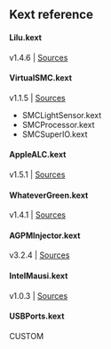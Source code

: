 ## Kext reference


#### Lilu.kext

v1.4.6 |
[Sources](https://github.com/acidanthera/Lilu)


#### VirtualSMC.kext

v1.1.5 |
[Sources](https://github.com/acidanthera/VirtualSMC)

- SMCLightSensor.kext
- SMCProcessor.kext
- SMCSuperIO.kext

#### AppleALC.kext

v1.5.1 |
[Sources](https://github.com/acidanthera/AppleALC)

#### WhateverGreen.kext

v1.4.1 |
[Sources](https://github.com/acidanthera/WhateverGreen)

#### AGPMInjector.kext

v3.2.4 |
[Sources](https://github.com/Pavo-IM/AGPMInjector)


#### IntelMausi.kext

v1.0.3 |
[Sources](https://github.com/acidanthera/IntelMausi)

#### USBPorts.kext

CUSTOM

